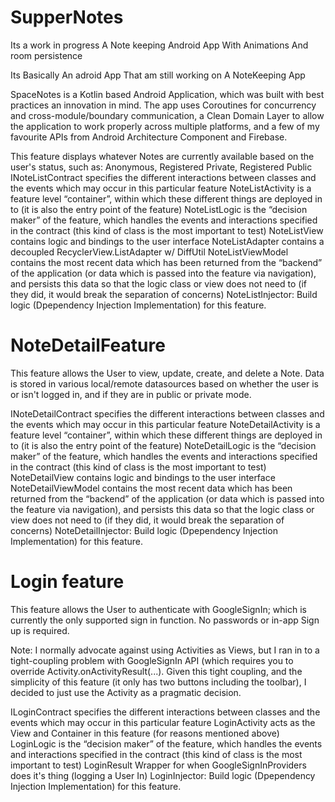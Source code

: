# SupperNotes
Its a work in progress A Note keeping Android App With Animations And room persistence

Its Basically An adroid App That am still working on A NoteKeeping App

SpaceNotes is a Kotlin based Android Application, which was built with best practices an innovation in mind. The app uses Coroutines for concurrency and cross-module/boundary communication, a Clean Domain Layer to allow the application to work properly across multiple platforms, and a few of my favourite APIs from Android Architecture Component and Firebase.


This feature displays whatever Notes are currently available based on the user's status, such as: Anonymous, Registered Private, Registered Public
INoteListContract specifies the different interactions between classes and the events which may occur in this particular feature
NoteListActivity is a feature level “container”, within which these different things are deployed in to (it is also the entry point of the feature)
NoteListLogic is the “decision maker” of the feature, which handles the events and interactions specified in the contract (this kind of class is the most important to test)
NoteListView contains logic and bindings to the user interface
NoteListAdapter contains a decoupled RecyclerView.ListAdapter w/ DiffUtil
NoteListViewModel contains the most recent data which has been returned from the “backend” of the application (or data which is passed into the feature via navigation), and persists this data so that the logic class or view does not need to (if they did, it would break the separation of concerns)
NoteListInjector: Build logic (Dpependency Injection Implementation) for this feature.

# NoteDetailFeature
This feature allows the User to view, update, create, and delete a Note. Data is stored in various local/remote datasources based on whether the user is or isn't logged in, and if they are in public or private mode.

INoteDetailContract specifies the different interactions between classes and the events which may occur in this particular feature
NoteDetailActivity is a feature level “container”, within which these different things are deployed in to (it is also the entry point of the feature)
NoteDetailLogic is the “decision maker” of the feature, which handles the events and interactions specified in the contract (this kind of class is the most important to test)
NoteDetailView contains logic and bindings to the user interface
NoteDetailViewModel contains the most recent data which has been returned from the “backend” of the application (or data which is passed into the feature via navigation), and persists this data so that the logic class or view does not need to (if they did, it would break the separation of concerns)
NoteDetailInjector: Build logic (Dpependency Injection Implementation) for this feature.

# Login feature

This feature allows the User to authenticate with GoogleSignIn; which is currently the only supported sign in function. No passwords or in-app Sign up is required.

Note: I normally advocate against using Activities as Views, but I ran in to a tight-coupling problem with GoogleSignIn API (which requires you to override Activity.onActivityResult(...). Given this tight coupling, and the simplicity of this feature (it only has two buttons including the toolbar), I decided to just use the Activity as a pragmatic decision.

ILoginContract specifies the different interactions between classes and the events which may occur in this particular feature
LoginActivity acts as the View and Container in this feature (for reasons mentioned above)
LoginLogic is the “decision maker” of the feature, which handles the events and interactions specified in the contract (this kind of class is the most important to test)
LoginResult Wrapper for when GoogleSignInProviders does it's thing (logging a User In)
LoginInjector: Build logic (Dpependency Injection Implementation) for this feature.
